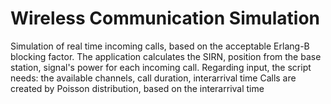 # Wireless Communication Simulation
 Simulation of real time incoming calls, based on the acceptable Erlang-B blocking factor.
 The application calculates the SIRN, position from the base station, signal's power for each incoming call.
 Regarding input, the script needs: the available channels, call duration, interarrival time
 Calls are created by Poisson distribution, based on the interarrival time

